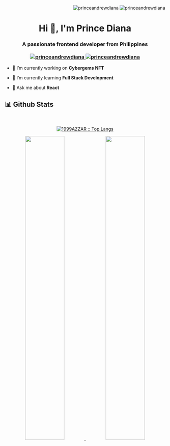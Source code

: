 
<p align="right"> 
  <img src="https://komarev.com/ghpvc/?username=princeandrewdiana&label=Profile%20views&color=0e75b6&style=flat" alt="princeandrewdiana" />
  <img src="https://img.shields.io/github/followers/princeandrewdiana?label=Follow&style=social" alt="princeandrewdiana" />
</p>

<h1 align="center">Hi 👋, I'm Prince Diana</h1>
<h3 align="center">
  A passionate frontend developer from Philippines
  <br/><br/>
  <a href="https://www.linkedin.com/in/princeandrewdiana/" target="_blank">
    <img src="https://img.shields.io/badge/Linkedin-0077B5?style=for-the-badge&logo=linkedin&logoColor=white" alt="princeandrewdiana" />
  </a>
  <a href="https://princeandrewdiana.github.io/" target="_blank">
    <img src="https://img.shields.io/badge/Github%20Pages-222222?style=for-the-badge&logo=GitHub%20Pages&logoColor=white" alt="princeandrewdiana" />
  </a>
</h3>


- 🔭 I’m currently working on **Cybergems NFT**
 
- 🌱 I’m currently learning **Full Stack Development**
 
- 💬 Ask me about **React**

<!-- - 👯 I’m looking to collaborate on **null** -->
<!-- - 🤝 I’m looking for help with **null** -->
<!-- - 👨‍💻 All of my projects are available at [null](null) -->
<!-- - 📝 I regularly write articles on [null](null) -->


<div>
    <h2> 📊 Github Stats</h2>
    <br/>
    <p align="center">
      <a href="https://github.com/princeandrewdiana/">
        <img src="https://github-readme-stats.vercel.app/api/top-langs/?username=princeandrewdiana&langs_count=6&theme=onedark&layout=compact&hide_border=true" alt="1999AZZAR :: Top Langs" />
      </a>
    </p>
      <p align="center">
        <a href="https://github.com/princeandrewdiana/">
          <img width="49.5%" src="https://github-readme-stats.vercel.app/api?username=princeandrewdiana&show_icons=true&theme=onedark&hide_border=true" />
          <img width="49.5%" src="https://github-readme-streak-stats.herokuapp.com/?user=princeandrewdiana&theme=onedark&hide_border=true" />
        </a>
      </p>
     <br/>
</div>
